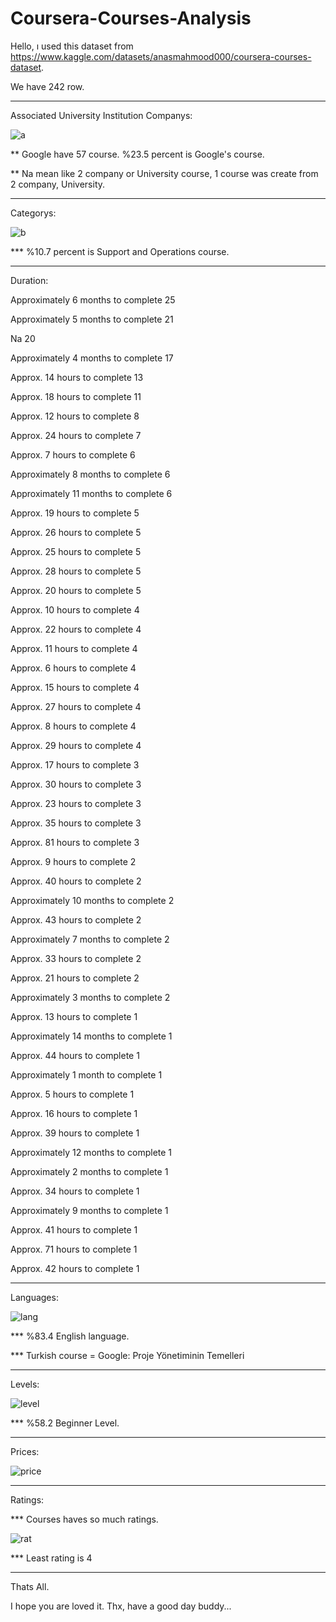 # Coursera-Courses-Analysis
Hello, ı used this dataset from https://www.kaggle.com/datasets/anasmahmood000/coursera-courses-dataset.

We have 242 row.

--------------------------------------------------------------------------------------------------------------------------------------------------------------

Associated University Institution Companys: 

![a](https://user-images.githubusercontent.com/83331577/188500548-45fae02d-9ad0-41fe-8d29-6c8c3e3c7b84.PNG)

** Google have 57 course. %23.5 percent is Google's course.

** Na mean like 2 company or University course, 1 course was create from 2 company, University. 

--------------------------------------------------------------------------------------------------------------------------------------------------------------

Categorys:

![b](https://user-images.githubusercontent.com/83331577/188500672-34f7dfef-edb9-42ee-b90a-20cbc906127a.PNG)

*** %10.7 percent is Support and Operations course.

--------------------------------------------------------------------------------------------------------------------------------------------------------------

Duration:

Approximately 6 months to complete     25

Approximately 5 months to complete     21

Na                                      20

Approximately 4 months to complete     17

Approx. 14 hours to complete           13

Approx. 18 hours to complete           11

Approx. 12 hours to complete            8

Approx. 24 hours to complete            7

Approx. 7 hours to complete             6

Approximately 8 months to complete      6

Approximately 11 months to complete     6

Approx. 19 hours to complete            5

Approx. 26 hours to complete            5

Approx. 25 hours to complete            5

Approx. 28 hours to complete            5

Approx. 20 hours to complete            5

Approx. 10 hours to complete            4

Approx. 22 hours to complete            4

Approx. 11 hours to complete            4

Approx. 6 hours to complete             4

Approx. 15 hours to complete            4

Approx. 27 hours to complete            4

Approx. 8 hours to complete             4

Approx. 29 hours to complete            4

Approx. 17 hours to complete            3

Approx. 30 hours to complete            3

Approx. 23 hours to complete            3

Approx. 35 hours to complete            3

Approx. 81 hours to complete            3

Approx. 9 hours to complete             2

Approx. 40 hours to complete            2

Approximately 10 months to complete     2

Approx. 43 hours to complete            2

Approximately 7 months to complete      2

Approx. 33 hours to complete            2

Approx. 21 hours to complete            2

Approximately 3 months to complete      2

Approx. 13 hours to complete            1

Approximately 14 months to complete     1

Approx. 44 hours to complete            1

Approximately 1 month to complete       1

Approx. 5 hours to complete             1

Approx. 16 hours to complete            1

Approx. 39 hours to complete            1

Approximately 12 months to complete     1

Approximately 2 months to complete      1

Approx. 34 hours to complete            1

Approximately 9 months to complete      1

Approx. 41 hours to complete            1

Approx. 71 hours to complete            1

Approx. 42 hours to complete            1

--------------------------------------------------------------------------------------------------------------------------------------------------------------

Languages:

![lang](https://user-images.githubusercontent.com/83331577/188500741-576abd51-62fe-475f-84d0-b468667e84f5.PNG)

*** %83.4 English language. 

*** Turkish course = Google: Proje Yönetiminin Temelleri	

--------------------------------------------------------------------------------------------------------------------------------------------------------------

Levels:

![level](https://user-images.githubusercontent.com/83331577/188500800-2e7ebe67-0bac-4af0-811a-f140f53e3630.PNG)

*** %58.2 Beginner Level. 

--------------------------------------------------------------------------------------------------------------------------------------------------------------

Prices:

![price](https://user-images.githubusercontent.com/83331577/188500945-ffebec1b-7709-43b8-85ba-b361dd1ac136.PNG)

--------------------------------------------------------------------------------------------------------------------------------------------------------------

Ratings:

*** Courses haves so much ratings. 

![rat](https://user-images.githubusercontent.com/83331577/188500865-55e2847e-377a-4a94-b5e8-96095b9d5971.PNG)

*** Least rating is 4 

--------------------------------------------------------------------------------------------------------------------------------------------------------------

Thats All. 

I hope you are loved it. Thx, have a good day buddy...
